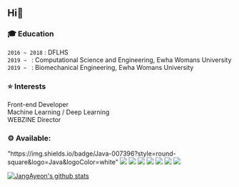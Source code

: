 <H2>Hi👋</h2>
<h3>🎓 Education</h3>

`2016 ~ 2018` : DFLHS<br>
`2019 ~ ` : Computational Science and Engineering, Ewha Womans University<br>
`2019 ~ ` : Biomechanical Engineering, Ewha Womans University</h5>

<h3>⭐ Interests</h3>
Front-end Developer<br>
Machine Learning / Deep Learning<br>
WEBZINE Director<br>



 <h3> ⚙️ Available:  </h3>
 "https://img.shields.io/badge/Java-007396?style=round-square&logo=Java&logoColor=white"

 <img src="https://img.shields.io/badge/C-A8B9CC?style=round-square&logo=C&logoColor=white"/> 
 
 <img src="https://img.shields.io/badge/C++-00599C?style=round-square&logo=C%2B%2B&logoColor=white"/> 
 <img src="https://img.shields.io/badge/Python-3766AB?style=round-square&logo=Python&logoColor=white"/>  
 <img src="https://img.shields.io/badge/HTML-E34F26?style=round-square&logo=Html5&logoColor=white"/> 
 <img src="https://img.shields.io/badge/CSS-1572B6?style=round-square&logo=Css3&logoColor=white"/>
 <img src="https://img.shields.io/badge/Javascript-F7DF12?style=round-square&logo=Javascript&logoColor=white"/> 
<img src="https://img.shields.io/badge/-ReactJs-61DAFB?style=round-square&logo=react&logoColor=white"/>
 
 
 [![JangAyeon's github stats](https://github-readme-stats.vercel.app/api?username=JangAyeon)](https://github.com/JangAyeon/github-readme-stats)
